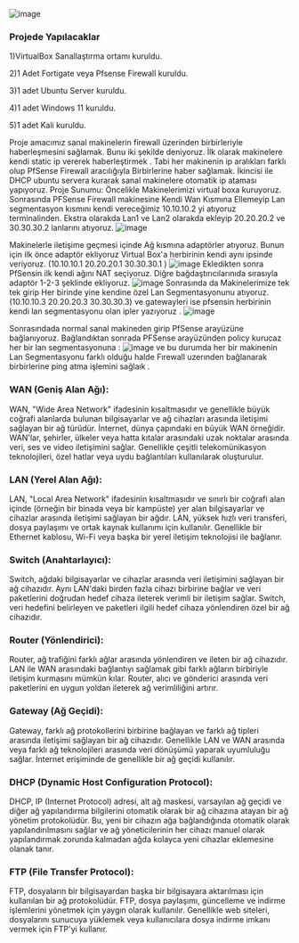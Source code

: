 ![image](https://github.com/hasankilic0663/DHCP-Server-with-PFSense/assets/101570706/1b2d3813-fdc9-494f-9457-9269b37b3619)
### Projede Yapılacaklar

1)VirtualBox Sanallaştırma ortamı kuruldu.

2)1 Adet Fortigate veya Pfsense Firewall kuruldu.

3)1 adet Ubuntu Server kuruldu.

4)1 adet Windows 11 kuruldu.

5)1 adet Kali  kuruldu.

Proje amacımız sanal makinelerin firewall üzerinden birbirleriyle haberleşmesini sağlamak. Bunu iki şekilde deniyoruz. İlk olarak makinelere kendi static ip vererek haberleştirmek . Tabi her makinenin ip aralıkları farklı olup PfSense Firewall aracılığıyla Birbirlerine haber sağlamak. İkincisi ile DHCP ubuntu servera kurarak sanal makinelere otomatik ip ataması yapıyoruz. 
Proje Sunumu: Öncelikle Makinelerimizi virtual boxa kuruyoruz. Sonrasında PFSense Firewall makinesine Kendi Wan Kısmına Ellemeyip Lan segmentasyon  kısmını kendi vereceğimiz 10.10.10.2 yi atıyoruz terminalinden.
Ekstra olarakda Lan1 ve Lan2 olarakda ekleyip 20.20.20.2 ve 30.30.30.2 lanlarını atıyoruz. 
![image](https://github.com/hasankilic0663/DHCP-Server-with-PFSense/assets/101570706/a2a2024e-eccb-4e88-aa59-01cf4bbb35cd)

Makinelerle iletişime geçmesi içinde Ağ kısmına adaptörler atıyoruz. Bunun için ilk önce adaptör ekliyoruz Virtual Box'a herbirinin kendi aynı ipsinde veriyoruz. (10.10.10.1 20.20.20.1 30.30.30.1 )
![image](https://github.com/hasankilic0663/DHCP-Server-with-PFSense/assets/101570706/8360bc55-ac34-4ebe-8bef-a17ad9282773)
Ekledikten sonra PfSensin ilk kendi ağını NAT seçiyoruz. Diğre bağdaştırıcılarınıda sırasıyla adaptör 1-2-3 şeklinde ekliyoruz.
![image](https://github.com/hasankilic0663/DHCP-Server-with-PFSense/assets/101570706/5c92abeb-8d77-44cf-ba7e-7057d1ccd637)
Sonrasında da Makinelerimize tek tek girip Her birinde yine kendine özel Lan Segmentasyonunu atıyoruz. (10.10.10.3 20.20.20.3 30.30.30.3) ve gatewayleri ise pfsensin herbirinin kendi lan segmentasyonu olan ipler yazıyoruz .
![image](https://github.com/hasankilic0663/DHCP-Server-with-PFSense/assets/101570706/b3c5ced6-ce98-44c7-a439-b04c05121b50)

Sonrasındada normal sanal makineden girip PfSense arayüzüne bağlanıyoruz. Bağlandıktan sonrada PFSense arayüzünden policy kurucaz her bir lan segmentasyonuna :
![image](https://github.com/hasankilic0663/DHCP-Server-with-PFSense/assets/101570706/9dd0588d-814c-45c9-8362-052dd626c3f0)
ve bu durumda her bir makinenin Lan Segmentasyonu farklı olduğu halde Fırewall uzerınden bağlanarak birbirlerine ping atma işlemini sağlaık . 

### WAN (Geniş Alan Ağı):
WAN, "Wide Area Network" ifadesinin kısaltmasıdır ve genellikle büyük coğrafi alanlarda bulunan bilgisayarlar ve ağ cihazları arasında iletişimi sağlayan bir ağ türüdür. İnternet, dünya çapındaki en büyük WAN örneğidir. WAN'lar, şehirler, ülkeler veya hatta kıtalar arasındaki uzak noktalar arasında veri, ses ve video iletişimini sağlar. Genellikle çeşitli telekomünikasyon teknolojileri, özel hatlar veya uydu bağlantıları kullanılarak oluşturulur.

### LAN (Yerel Alan Ağı):
LAN, "Local Area Network" ifadesinin kısaltmasıdır ve sınırlı bir coğrafi alan içinde (örneğin bir binada veya bir kampüste) yer alan bilgisayarlar ve cihazlar arasında iletişimi sağlayan bir ağdır. LAN, yüksek hızlı veri transferi, dosya paylaşımı ve ortak kaynak kullanımı için kullanılır. Genellikle bir Ethernet kablosu, Wi-Fi veya başka bir yerel iletişim teknolojisi ile bağlanır.

### Switch (Anahtarlayıcı):
Switch, ağdaki bilgisayarlar ve cihazlar arasında veri iletişimini sağlayan bir ağ cihazıdır. Aynı LAN'daki birden fazla cihazı birbirine bağlar ve veri paketlerini doğrudan hedef cihaza ileterek verimli bir iletişim sağlar. Switch, veri hedefini belirleyen ve paketleri ilgili hedef cihaza yönlendiren özel bir ağ cihazıdır.

### Router (Yönlendirici):
Router, ağ trafiğini farklı ağlar arasında yönlendiren ve ileten bir ağ cihazıdır. LAN ile WAN arasındaki bağlantıyı sağlamak gibi farklı ağların birbiriyle iletişim kurmasını mümkün kılar. Router, alıcı ve gönderici arasında veri paketlerini en uygun yoldan ileterek ağ verimliliğini artırır.

### Gateway (Ağ Geçidi):
Gateway, farklı ağ protokollerini birbirine bağlayan ve farklı ağ tipleri arasında iletişimi sağlayan bir ağ cihazıdır. Genellikle LAN ve WAN arasında veya farklı ağ teknolojileri arasında veri dönüşümü yaparak uyumluluğu sağlar. İnternet erişiminde de genellikle bir ağ geçidi kullanılır.

### DHCP (Dynamic Host Configuration Protocol):
DHCP, IP (Internet Protocol) adresi, alt ağ maskesi, varsayılan ağ geçidi ve diğer ağ yapılandırma bilgilerini otomatik olarak bir ağ cihazına atayan bir ağ yönetim protokolüdür. Bu, yeni bir cihazın ağa bağlandığında otomatik olarak yapılandırılmasını sağlar ve ağ yöneticilerinin her cihazı manuel olarak yapılandırmak zorunda kalmadan ağda kolayca yeni cihazlar eklemesine olanak tanır.

### FTP (File Transfer Protocol):
FTP, dosyaların bir bilgisayardan başka bir bilgisayara aktarılması için kullanılan bir ağ protokolüdür. FTP, dosya paylaşımı, güncelleme ve indirme işlemlerini yönetmek için yaygın olarak kullanılır. Genellikle web siteleri, dosyalarını sunucuya yüklemek veya kullanıcılara dosya indirme imkanı vermek için FTP'yi kullanır.
